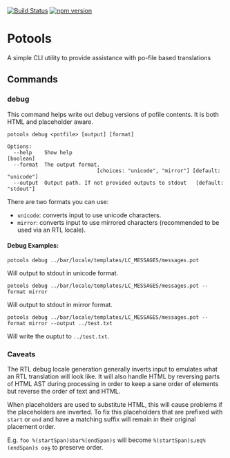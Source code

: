 [![Build Status](https://travis-ci.org/mozilla/potools.svg?branch=master)](https://travis-ci.org/mozilla/potools)
[![npm version](https://badge.fury.io/js/potools.svg)](https://badge.fury.io/js/potools)

# Potools

A simple CLI utility to provide assistance with po-file based translations

## Commands

### debug

This command helps write out debug versions of pofile contents. It is both HTML
and placeholder aware.

```
potools debug <potfile> [output] [format]

Options:
  --help    Show help                                                  [boolean]
  --format  The output format.
                             [choices: "unicode", "mirror"] [default: "unicode"]
  --output  Output path. If not provided outputs to stdout   [default: "stdout"]
```

There are two formats you can use:

* `unicode`: converts input to use unicode characters.
* `mirror`: converts input to use mirrored characters (recommended to be used via an RTL locale).

#### Debug Examples:

```
potools debug ../bar/locale/templates/LC_MESSAGES/messages.pot
```

Will output to stdout in unicode format.

```
potools debug ../bar/locale/templates/LC_MESSAGES/messages.pot --format mirror
```

Will output to stdout in mirror format.

```
potools debug ../bar/locale/templates/LC_MESSAGES/messages.pot --format mirror --output ../test.txt
```

Will write the ouptut to `../test.txt`.

### Caveats 

The RTL debug locale generation generally inverts input to emulates what an RTL translation will look like. 
It will also handle HTML by reversing parts of HTML AST during processing in order to keep a sane order of elements 
but reverse the order of text and HTML.

When placeholders are used to substitute HTML, this will cause problems if the placeholders are inverted. To fix this placeholders that are prefixed with `start` or `end` and have a matching suffix will remain in their original placement 
order.

E.g. `foo %(startSpan)sbar%(endSpan)s` will become `%(startSpan)sɹɐq%(endSpan)s ooɟ` to preserve order.
